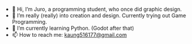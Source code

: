 - 👋 Hi, I’m Juro, a programming student, who once did graphic design.
- 👀 I’m really (really) into creation and design. Currently trying out Game Programming.
- 🌱 I’m currently learning Python. (Godot after that)
- 📫 How to reach me: kaung516177@gmail.com

<!---
jurojudo/jurojudo is a ✨ special ✨ repository because its `README.md` (this file) appears on your GitHub profile.
You can click the Preview link to take a look at your changes.
--->
